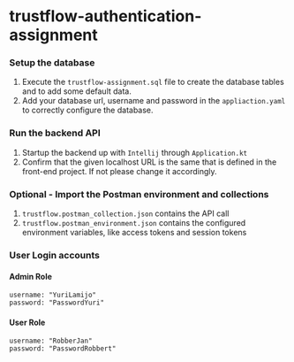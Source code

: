 # trustflow-authentication-assignment

### Setup the database
1. Execute the ``trustflow-assignment.sql`` file to create the database tables and to add some default data.
2. Add your database url, username and password in the `appliaction.yaml` to correctly configure the database.

### Run the backend API
1. Startup the backend up with `Intellij` through `Application.kt`
2. Confirm that the given localhost URL is the same that is defined in the front-end project. If not please change it accordingly.

### Optional - Import the Postman environment and collections
1. `trustflow.postman_collection.json` contains the API call
2. `trustflow.postman_environment.json` contains the configured environment variables, like access tokens and session tokens

### User Login accounts
#### Admin Role
````aiignore
username: "YuriLamijo"
password: "PasswordYuri"
````

#### User Role
````aiignore
username: "RobberJan"
password: "PasswordRobbert"
````